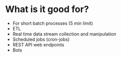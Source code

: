 # What is it good for?


* For short batch processes (5 min limit)
* ETL
* Real time data stream collection and manipulation
* Scheduled jobs (cron-jobs)
* REST API web endpoints
* Bots


